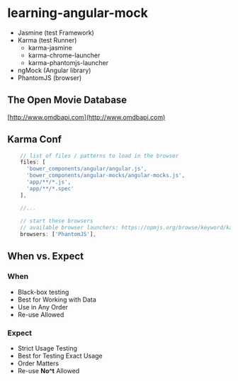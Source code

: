 # learning-angular-mock

* Jasmine (test Framework)
* Karma (test Runner)
    - karma-jasmine
    - karma-chrome-launcher
    - karma-phantomjs-launcher
* ngMock (Angular library)
* PhantomJS (browser)

## The Open Movie Database
[http://www.omdbapi.com](http://www.omdbapi.com)

## Karma Conf

```javascript
    // list of files / patterns to load in the browser
    files: [
      'bower_components/angular/angular.js',
      'bower_components/angular-mocks/angular-mocks.js',
      'app/**/*.js',
      'app/**/*.spec'
    ],

    //...
    
    // start these browsers
    // available browser launchers: https://npmjs.org/browse/keyword/karma-launcher
    browsers: ['PhantomJS'],
```

## When vs. Expect

### When

* Black-box testing
* Best for Working with Data
* Use in Any Order
* Re-use Allowed

### Expect

* Strict Usage Testing
* Best for Testing Exact Usage
* Order Matters
* Re-use **No^t** Allowed